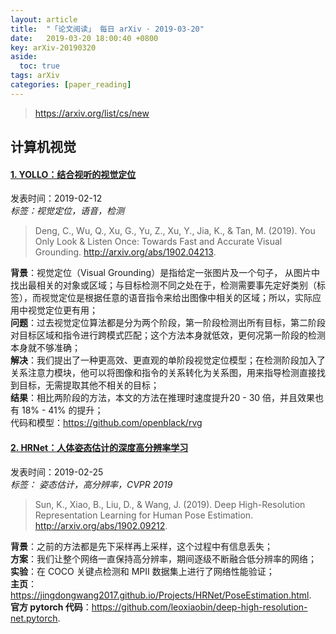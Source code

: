 ```yaml
---
layout: article
title:  "「论文阅读」 每日 arXiv · 2019-03-20"
date:   2019-03-20 18:00:40 +0800
key: arXiv-20190320
aside:
  toc: true
tags: arXiv
categories: [paper_reading]
---
```


><https://arxiv.org/list/cs/new>  




## 计算机视觉
#### [1. YOLLO：结合视听的视觉定位](http://cn.arxiv.org/abs/1902.04213)
发表时间：2019-02-12     
*标签：视觉定位，语音，检测*  

<!--more-->

>Deng, C., Wu, Q., Xu, G., Yu, Z., Xu, Y., Jia, K., & Tan, M. (2019). You Only Look & Listen Once: Towards Fast and Accurate Visual Grounding. <http://arxiv.org/abs/1902.04213>.   


**背景**：视觉定位（Visual Grounding）是指给定一张图片及一个句子， 从图片中找出最相关的对象或区域；与目标检测不同之处在于，检测需要事先定好类别（标签），而视觉定位是根据任意的语音指令来给出图像中相关的区域；所以，实际应用中视觉定位更有用；   
**问题**：过去视觉定位算法都是分为两个阶段，第一阶段检测出所有目标，第二阶段对目标区域和指令进行跨模式匹配；这个方法本身就低效，更何况第一阶段的检测本身就不够准确；  
**解决**：我们提出了一种更高效、更直观的单阶段视觉定位模型；在检测阶段加入了关系注意力模块，他可以将图像和指令的关系转化为关系图，用来指导检测直接找到目标，无需提取其他不相关的目标；  
**结果**：相比两阶段的方法，本文的方法在推理时速度提升20 - 30 倍，并且效果也有 18% - 41% 的提升；  
代码和模型：<https://github.com/openblack/rvg>   


#### [2. HRNet：人体姿态估计的深度高分辨率学习](http://cn.arxiv.org/abs/1902.09212)
发表时间：2019-02-25       
*标签： 姿态估计，高分辨率，CVPR 2019*  


>Sun, K., Xiao, B., Liu, D., & Wang, J. (2019). Deep High-Resolution Representation Learning for Human Pose Estimation. <http://arxiv.org/abs/1902.09212>.      


**背景**：之前的方法都是先下采样再上采样，这个过程中有信息丢失；    
**方案**：我们让整个网络一直保持高分辨率，期间逐级不断融合低分辨率的网络；    
**实验**：在 COCO 关键点检测和 MPII 数据集上进行了网络性能验证；   
**主页**：<https://jingdongwang2017.github.io/Projects/HRNet/PoseEstimation.html>.    
**官方 pytorch 代码**：<https://github.com/leoxiaobin/deep-high-resolution-net.pytorch>.    
